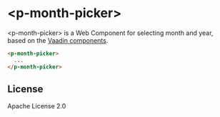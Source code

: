 # &lt;p-month-picker&gt;

&lt;p-month-picker&gt; is a Web Component for selecting month and year, based on the [Vaadin components](https://vaadin.com/components).


```html
<p-month-picker>
  ...
</p-month-picker>
```

## License

Apache License 2.0
